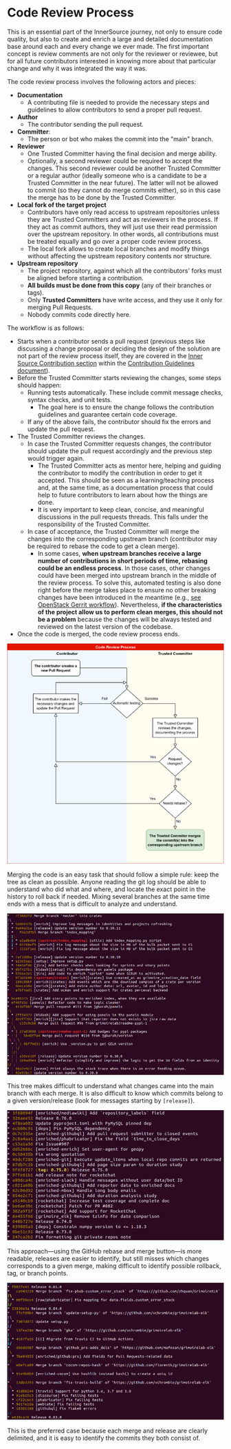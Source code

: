 # Code Review Process

This is an essential part of the InnerSource journey, not only to ensure code quality, but also to create and enrich a large and detailed documentation base around each and every change we ever made. The first important concept is review comments are not only for the reviewer or reviewee, but for all future contributors interested in knowing more about that particular change and why it was integrated the way it was.

The code review process involves the following actors and pieces:

  * **Documentation**  
    * A contributing file is needed to provide the necessary steps and guidelines to allow contributors to send a proper pull request.
  * **Author**  
    * The contributor sending the pull request.
  * **Committer**:
    * The person or bot who makes the commit into the "main" branch.
  * **Reviewer**  
    * One Trusted Committer having the final decision and merge ability.  
    * Optionally, a second reviewer could be required to accept the changes.  This second reviewer could be another Trusted Committer or a regular author (ideally someone who is a candidate to be a Trusted Committer in the near future). The latter will not be allowed to commit (so they cannot do merge commits either), so in this case the merge has to be done by the Trusted Committer.
  * **Local fork of the target project**
    * Contributors have only read access to upstream repositories unless they are Trusted Committers and act as reviewers in the process. If they act as commit authors, they will just use their read permission over the upstream repository. In other words, all contributions must be treated equally and go over a proper code review process.
    * The local fork allows to create local branches and modify things without affecting the upstream repository contents nor structure.
  * **Upstream repository**
    * The project repository, against which all the contributors' forks must be aligned before starting a contribution.
    * **All builds must be done from this copy** (any of their branches or tags).
    * Only **Trusted Committers** have write access, and they use it only for merging Pull Requests.
    * Nobody commits code directly here.

The workflow is as follows:

  * Starts when a contributor sends a pull request (previous steps like discussing a change proposal or deciding the design of the solution are not part of the review process itself, they are covered in the [Inner Source Contribution section](/CONTRIBUTING.md#innersource-contribution) within the [Contribution Guidelines document](/CONTRIBUTING.md)).
  * Before the Trusted Committer starts reviewing the changes, some steps should happen:
    * Running tests automatically. These include commit message checks, syntax checks, and unit tests.
      * The goal here is to ensure the change follows the contribution guidelines and guarantee certain code coverage.
    * If any of the above fails, the contributor should fix the errors and update the pull request.
  * The Trusted Committer reviews the changes.
    * In case the Trusted Committer requests changes, the contributor should update the pull request accordingly and the previous step would trigger again.  
      * The Trusted Committer acts as mentor here, helping and guiding the contributor to modify the contribution in order to get it accepted. This should be seen as a learning/teaching process and, at the same time, as a documentation process that could help to future contributors to learn about how the things are done.  
      * It is very important to keep clean, concise, and meaningful discussions in the pull requests threads. This falls under the responsibility of the Trusted Committer.
    * In case of acceptance, the Trusted Committer will merge the changes into the corresponding upstream branch (contributor may be required to rebase the code to get a clean merge).  
      * In some cases, **when upstream branches receive a large number of contributions in short periods of time, rebasing could be an endless process**. In those cases, other changes could have been merged into upstream branch in the middle of the review process. To solve this, automated testing is also done right before the merge takes place to ensure no other breaking changes have been introduced in the meantime (e.g., [see OpenStack Gerrit workflow](http://bvajjala.github.io/projects/ci/openstack-git-gerrit-and-jenkins-workflow.html)). Nevertheless, **if the characteristics of the project allow us to perform clean merges, this should not be a problem** because the changes will be always tested and reviewed on the latest version of the codebase.  
  * Once the code is merged, the code review process ends.

![Code Review Process Diagram](/assets/img/diagrams/CodeReview.png)

Merging the code is an easy task that should follow a simple rule: keep the tree as clean as possible. Anyone reading the git log should be able to understand who did what and where, and locate the exact point in the history to roll back if needed. Mixing several branches at the same time ends with a mess that is difficult to analyze and understand.

![Dirty git log tree](/assets/img/screenshots/dirty-tree.png)

This tree makes difficult to understand what changes came into the main branch with each merge. It is also difficult to know which commits belong to a given version/release (look for messages starting by `[release]`).

![Plain git log tree](/assets/img/screenshots/plain-tree.png)

This approach—using the GitHub rebase and merge button—is more readable, releases are easier to identify, but still misses which changes corresponds to a given merge, making difficult to identify possible rollback, tag, or branch points.

![Clean merge](/assets/img/screenshots/clean-merge.png)

This is the preferred case because each merge and release are clearly delimited, and it is easy to identify the commits they both consist of.
